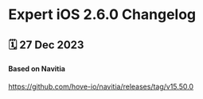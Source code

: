 # Expert iOS 2.6.0 Changelog

<h2>🗓 27 Dec 2023</h2>

#### Based on Navitia

https://github.com/hove-io/navitia/releases/tag/v15.50.0
